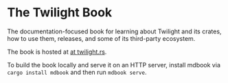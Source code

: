 # The Twilight Book

The documentation-focused book for learning about Twilight and its crates,
how to use them, releases, and some of its third-party ecosystem.

The book is hosted at [at twilight.rs][hosted].

To build the book locally and serve it on an HTTP server, install mdbook via
`cargo install mdbook` and then run `mdbook serve`.

[hosted]: https://twilight.rs
